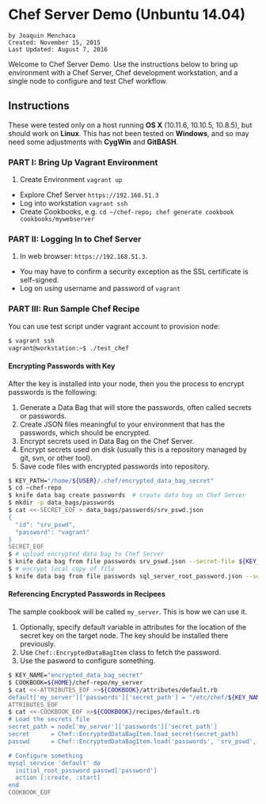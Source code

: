 # **Chef Server Demo (Unbuntu 14.04)**
    by Joaquin Menchaca
    Created: November 15, 2015
    Last Updated: August 7, 2016

Welcome to Chef Server Demo.  Use the instructions below to bring up environment with a Chef Server, Chef development workstation, and a single node to configure and test Chef workflow.

## **Instructions**

These were tested only on a host running **OS X** (10.11.6, 10.10.5, 10.8.5), but should work on **Linux**.  This has not been tested on **Windows**, and so may need some adjustments with **CygWin** and **GitBASH**.

### **PART I: Bring Up Vagrant Environment**

1. Create Environment `vagrant up`
* Explore Chef Server `https://192.168.51.3`
* Log into workstation `vagrant ssh`
* Create Cookbooks, e.g. `cd ~/chef-repo; chef generate cookbook cookbooks/mywebserver`

### **PART II: Logging In to Chef Server**

1. In web browser: `https://192.168.51.3`.
* You may have to confirm a security exception as the SSL certificate is self-signed.
* Log on using username and password of `vagrant`

### **PART III: Run Sample Chef Recipe**

You can use test script under vagrant account to provision node:

```bash
$ vagrant ssh
vagrant@workstation:~$ ./test_chef
```


#### **Encrypting Passwords with Key**

After the key is installed into your node, then you the process to encrypt passwords is the following:

1. Generate a Data Bag that will store the passwords, often called secrets or passwords.
2. Create JSON files meaningful to your environment that has the passwords, which should be encrypted.
3. Encrypt secrets used in Data Bag on the Chef Server.
4. Encrypt secrets used on disk (usually this is a repository managed by git, svn, or other tool).
5. Save code files with encrypted passwords into repository.

```bash
$ KEY_PATH="/home/${USER}/.chef/encrypted_data_bag_secret"
$ cd ~chef-repo
$ knife data bag create passwords  # create data bag on Chef Server
$ mkdir -p data_bags/passwords
$ cat <<-SECRET_EOF > data_bags/passwords/srv_pswd.json
{
  "id": "srv_pswd",
  "password": "vagrant"
}
SECRET_EOF
$ # upload encrypted data bag to Chef Server
$ knife data bag from file passwords srv_pswd.json --secret-file ${KEY_PATH}
$ # encrypt local copy of file
$ knife data bag from file passwords sql_server_root_password.json --secret-file ${KEY_PATH} --local-mode
```

#### **Referencing Encrypted Passwords in Recipees**

The sample cookbook will be called `my_server`.  This is how we can use it.

1. Optionally, specify default variable in attributes for the location of the secret key on the target node.  The key should be installed there previously.
2. Use `Chef::EncryptedDataBagItem` class to fetch the password.
3. Use the pasword to configure something.

```bash
$ KEY_NAME="encrypted_data_bag_secret"
$ COOKBOOK=${HOME}/chef-repo/my_server
$ cat <<-ATTRIBUTES_EOF >>${COOKBOOK}/attributes/default.rb
default['my_server']['passwords']['secret_path'] = "/etc/chef/${KEY_NAME}"
ATTRIBUTES_EOF
$ cat <<-COOKBOOK_EOF >>${COOKBOOK}/recipes/default.rb
# Load the secrets file
secret_path = node['my_server']['passwords']['secret_path']
secret      = Chef::EncryptedDataBagItem.load_secret(secret_path)
passwd      = Chef::EncryptedDataBagItem.load('passwords', 'srv_pswd', secret)

# Configure something
mysql_service 'default' do
  initial_root_password passwd['password']
  action [:create, :start]
end
COOKBOOK_EOF
```

